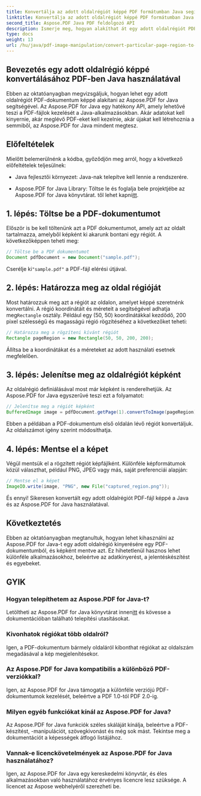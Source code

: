 ```yaml
---
title: Konvertálja az adott oldalrégiót képpé PDF formátumban Java segítségével
linktitle: Konvertálja az adott oldalrégiót képpé PDF formátumban Java segítségével
second_title: Aspose.PDF Java PDF feldolgozó API
description: Ismerje meg, hogyan alakíthat át egy adott oldalrégiót PDF formátumban képpé Java használatával, lépésről lépésre. Fedezze fel az Aspose.PDF-et a Java hatékony PDF-kezelési képességeihez.
type: docs
weight: 13
url: /hu/java/pdf-image-manipulation/convert-particular-page-region-to-image-in-pdf-using-java/
---
```


## Bevezetés egy adott oldalrégió képpé konvertálásához PDF-ben Java használatával

Ebben az oktatóanyagban megvizsgáljuk, hogyan lehet egy adott oldalrégiót PDF-dokumentum képpé alakítani az Aspose.PDF for Java segítségével. Az Aspose.PDF for Java egy hatékony API, amely lehetővé teszi a PDF-fájlok kezelését a Java-alkalmazásokban. Akár adatokat kell kinyernie, akár meglévő PDF-eket kell kezelnie, akár újakat kell létrehoznia a semmiből, az Aspose.PDF for Java mindent megtesz.

## Előfeltételek

Mielőtt belemerülnénk a kódba, győződjön meg arról, hogy a következő előfeltételek teljesülnek:

- Java fejlesztői környezet: Java-nak telepítve kell lennie a rendszerére.

- Aspose.PDF for Java Library: Töltse le és foglalja bele projektjébe az Aspose.PDF for Java könyvtárat. től lehet kapni[itt](https://releases.aspose.com/pdf/java/).

## 1. lépés: Töltse be a PDF-dokumentumot

Először is be kell töltenünk azt a PDF dokumentumot, amely azt az oldalt tartalmazza, amelyből képként ki akarunk bontani egy régiót. A következőképpen teheti meg:

```java
// Töltse be a PDF dokumentumot
Document pdfDocument = new Document("sample.pdf");
```

 Cserélje ki`"sample.pdf"` a PDF-fájl elérési útjával.

## 2. lépés: Határozza meg az oldal régióját

 Most határozzuk meg azt a régiót az oldalon, amelyet képpé szeretnénk konvertálni. A régió koordinátáit és méreteit a segítségével adhatja meg`Rectangle` osztály. Például egy (50, 50) koordinátákkal kezdődő, 200 pixel szélességű és magasságú régió rögzítéséhez a következőket teheti:

```java
// Határozza meg a rögzíteni kívánt régiót
Rectangle pageRegion = new Rectangle(50, 50, 200, 200);
```

Állítsa be a koordinátákat és a méreteket az adott használati esetnek megfelelően.

## 3. lépés: Jelenítse meg az oldalrégiót képként

Az oldalrégió definiálásával most már képként is renderelhetjük. Az Aspose.PDF for Java egyszerűvé teszi ezt a folyamatot:

```java
// Jelenítse meg a régiót képként
BufferedImage image = pdfDocument.getPage(1).convertToImage(pageRegion);
```

Ebben a példában a PDF-dokumentum első oldalán lévő régiót konvertáljuk. Az oldalszámot igény szerint módosíthatja.

## 4. lépés: Mentse el a képet

Végül mentsük el a rögzített régiót képfájlként. Különféle képformátumok közül választhat, például PNG, JPEG vagy más, saját preferenciái alapján:

```java
// Mentse el a képet
ImageIO.write(image, "PNG", new File("captured_region.png"));
```

És ennyi! Sikeresen konvertált egy adott oldalrégiót PDF-fájl képpé a Java és az Aspose.PDF for Java használatával.

## Következtetés

Ebben az oktatóanyagban megtanultuk, hogyan lehet kihasználni az Aspose.PDF for Java-t egy adott oldalrégió kinyerésére egy PDF-dokumentumból, és képként mentve azt. Ez hihetetlenül hasznos lehet különféle alkalmazásokhoz, beleértve az adatkinyerést, a jelentéskészítést és egyebeket.

## GYIK

### Hogyan telepíthetem az Aspose.PDF for Java-t?

 Letöltheti az Aspose.PDF for Java könyvtárat innen[itt](https://releases.aspose.com/pdf/java/) és kövesse a dokumentációban található telepítési utasításokat.

### Kivonhatok régiókat több oldalról?

Igen, a PDF-dokumentum bármely oldaláról kibonthat régiókat az oldalszám megadásával a kép megjelenítésekor.

### Az Aspose.PDF for Java kompatibilis a különböző PDF-verziókkal?

Igen, az Aspose.PDF for Java támogatja a különféle verziójú PDF-dokumentumok kezelését, beleértve a PDF 1.0-tól PDF 2.0-ig.

### Milyen egyéb funkciókat kínál az Aspose.PDF for Java?

Az Aspose.PDF for Java funkciók széles skáláját kínálja, beleértve a PDF-készítést, -manipulációt, szövegkivonást és még sok mást. Tekintse meg a dokumentációt a képességek átfogó listájához.

### Vannak-e licenckövetelmények az Aspose.PDF for Java használatához?

Igen, az Aspose.PDF for Java egy kereskedelmi könyvtár, és éles alkalmazásokban való használatához érvényes licencre lesz szüksége. A licencet az Aspose webhelyéről szerezheti be.